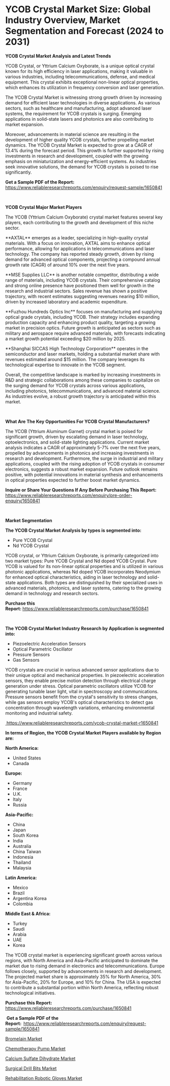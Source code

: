 <p><h1>YCOB Crystal Market Size: Global Industry Overview, Market Segmentation and Forecast (2024 to 2031)</h1></p><p><strong>YCOB Crystal Market Analysis and Latest Trends</strong></p>
<p><p>YCOB Crystal, or Yttrium Calcium Oxyborate, is a unique optical crystal known for its high efficiency in laser applications, making it valuable in various industries, including telecommunications, defense, and medical equipment. This crystal exhibits exceptional non-linear optical properties, which enhances its utilization in frequency conversion and laser generation.</p><p>The YCOB Crystal Market is witnessing strong growth driven by increasing demand for efficient laser technologies in diverse applications. As various sectors, such as healthcare and manufacturing, adopt advanced laser systems, the requirement for YCOB crystals is surging. Emerging applications in solid-state lasers and photonics are also contributing to market expansion.</p><p>Moreover, advancements in material science are resulting in the development of higher quality YCOB crystals, further propelling market dynamics. The YCOB Crystal Market is expected to grow at a CAGR of 13.4% during the forecast period. This growth is further supported by rising investments in research and development, coupled with the growing emphasis on miniaturization and energy-efficient systems. As industries seek innovative solutions, the demand for YCOB crystals is poised to rise significantly.</p></p>
<p><strong>Get a Sample PDF of the Report:&nbsp;</strong> <a href="https://www.reliableresearchreports.com/enquiry/request-sample/1650841?utm_campaign=13&utm_medium=2&utm_source=Github&utm_content=ia&utm_term=08112024&utm_id=ycob-crystal">https://www.reliableresearchreports.com/enquiry/request-sample/1650841</a></p>
<p>&nbsp;</p>
<p><strong>YCOB Crystal Major Market Players</strong></p>
<p><p>The YCOB (Yttrium Calcium Oxyborate) crystal market features several key players, each contributing to the growth and development of this niche sector.</p><p>**AXTAL** emerges as a leader, specializing in high-quality crystal materials. With a focus on innovation, AXTAL aims to enhance optical performance, allowing for applications in telecommunications and laser technology. The company has reported steady growth, driven by rising demand for advanced optical components, projecting a compound annual growth rate (CAGR) of around 10% over the next five years.</p><p>**MSE Supplies LLC** is another notable competitor, distributing a wide range of materials, including YCOB crystals. Their comprehensive catalog and strong online presence have positioned them well for growth in the research and industrial sectors. Sales revenue has shown a positive trajectory, with recent estimates suggesting revenues nearing $10 million, driven by increased laboratory and academic expenditure.</p><p>**Fuzhou Hundreds Optics Inc** focuses on manufacturing and supplying optical grade crystals, including YCOB. Their strategy includes expanding production capacity and enhancing product quality, targeting a growing market in precision optics. Future growth is anticipated as sectors such as military and aerospace require advanced materials, with forecasts indicating a market growth potential exceeding $20 million by 2025.</p><p>**Shanghai SICCAS High Technology Corporation** operates in the semiconductor and laser markets, holding a substantial market share with revenues estimated around $15 million. The company leverages its technological expertise to innovate in the YCOB segment.</p><p>Overall, the competitive landscape is marked by increasing investments in R&D and strategic collaborations among these companies to capitalize on the surging demand for YCOB crystals across various applications, including photonics, telecommunications, and advanced material science. As industries evolve, a robust growth trajectory is anticipated within this market.</p></p>
<p>&nbsp;</p>
<p><strong>What Are The Key Opportunities For YCOB Crystal Manufacturers?</strong></p>
<p><p>The YCOB (Yttrium Aluminum Garnet) crystal market is poised for significant growth, driven by escalating demand in laser technology, optoelectronics, and solid-state lighting applications. Current market analysis indicates a CAGR of approximately 5-7% over the next five years, propelled by advancements in photonics and increasing investments in research and development. Furthermore, the surge in industrial and military applications, coupled with the rising adoption of YCOB crystals in consumer electronics, suggests a robust market expansion. Future outlook remains positive, with potential innovations in material synthesis and enhancements in optical properties expected to further boost market dynamics.</p></p>
<p><strong>Inquire or Share Your Questions If Any Before Purchasing This Report:</strong> <a href="https://www.reliableresearchreports.com/enquiry/pre-order-enquiry/1650841?utm_campaign=13&utm_medium=2&utm_source=Github&utm_content=ia&utm_term=08112024&utm_id=ycob-crystal">https://www.reliableresearchreports.com/enquiry/pre-order-enquiry/1650841</a></p>
<p>&nbsp;</p>
<p><strong>Market Segmentation</strong></p>
<p><strong>The YCOB Crystal Market Analysis by types is segmented into:</strong></p>
<p><ul><li>Pure YCOB Crystal</li><li>Nd YCOB Crystal</li></ul></p>
<p><p>YCOB crystal, or Yttrium Calcium Oxyborate, is primarily categorized into two market types: Pure YCOB Crystal and Nd doped YCOB Crystal. Pure YCOB is valued for its non-linear optical properties and is utilized in various photonic applications, whereas Nd doped YCOB incorporates Neodymium for enhanced optical characteristics, aiding in laser technology and solid-state applications. Both types are distinguished by their specialized uses in advanced materials, photonics, and laser systems, catering to the growing demand in technology and research sectors.</p></p>
<p><strong>Purchase this Report:&nbsp;</strong><a href="https://www.reliableresearchreports.com/purchase/1650841?utm_campaign=13&utm_medium=2&utm_source=Github&utm_content=ia&utm_term=08112024&utm_id=ycob-crystal">https://www.reliableresearchreports.com/purchase/1650841</a></p>
<p>&nbsp;</p>
<p><strong>The YCOB Crystal Market Industry Research by Application is segmented into:</strong></p>
<p><ul><li>Piezoelectric Acceleration Sensors</li><li>Optical Parametric Oscillator</li><li>Pressure Sensors</li><li>Gas Sensors</li></ul></p>
<p><p>YCOB crystals are crucial in various advanced sensor applications due to their unique optical and mechanical properties. In piezoelectric acceleration sensors, they enable precise motion detection through electrical charge generation under stress. Optical parametric oscillators utilize YCOB for generating tunable laser light, vital in spectroscopy and communications. Pressure sensors benefit from the crystal's sensitivity to stress changes, while gas sensors employ YCOB's optical characteristics to detect gas concentration through wavelength variations, enhancing environmental monitoring and industrial safety.</p></p>
<p><a href="https://www.reliableresearchreports.com/ycob-crystal-market-r1650841?utm_campaign=13&utm_medium=2&utm_source=Github&utm_content=ia&utm_term=08112024&utm_id=ycob-crystal">&nbsp;https://www.reliableresearchreports.com/ycob-crystal-market-r1650841</a></p>
<p><strong>In terms of Region, the YCOB Crystal Market Players available by Region are:</strong></p>
<p>
    <p> <strong> North America: </strong>
        <ul>
            <li>United States</li>
            <li>Canada</li>
        </ul>
        </p> 
    <p> <strong> Europe: </strong>
        <ul>
            <li>Germany</li>
            <li>France</li>
            <li>U.K.</li>
            <li>Italy</li>
            <li>Russia</li>
        </ul>
        </p> 
    <p> <strong> Asia-Pacific: </strong>
        <ul>
            <li>China</li>
            <li>Japan</li>
            <li>South Korea</li>
            <li>India</li>
            <li>Australia</li>
            <li>China Taiwan</li>
            <li>Indonesia</li>
            <li>Thailand</li>
            <li>Malaysia</li>
        </ul>
        </p> 
    <p> <strong> Latin America: </strong>
        <ul>
            <li>Mexico</li>
            <li>Brazil</li>
            <li>Argentina Korea</li>
            <li>Colombia</li>
        </ul>
        </p> 
    <p> <strong> Middle East & Africa: </strong>
        <ul>
            <li>Turkey</li>
            <li>Saudi</li>
            <li>Arabia</li>
            <li>UAE</li>
            <li>Korea</li>
        </ul>
    </p>
    </p>
<p><p>The YCOB crystal market is experiencing significant growth across various regions, with North America and Asia-Pacific anticipated to dominate the market due to rising demand in electronics and telecommunications. Europe follows closely, supported by advancements in research and development. The projected market share is approximately 35% for North America, 30% for Asia-Pacific, 20% for Europe, and 10% for China. The USA is expected to contribute a substantial portion within North America, reflecting robust technological initiatives.</p></p>
<p><strong>Purchase this Report: </strong><a href="https://www.reliableresearchreports.com/purchase/1650841?utm_campaign=13&utm_medium=2&utm_source=Github&utm_content=ia&utm_term=08112024&utm_id=ycob-crystal">https://www.reliableresearchreports.com/purchase/1650841</a></p>
<p>&nbsp;<strong>Get a Sample PDF of the Report:&nbsp;&nbsp;</strong><a href="https://www.reliableresearchreports.com/enquiry/request-sample/1650841?utm_campaign=13&utm_medium=2&utm_source=Github&utm_content=ia&utm_term=08112024&utm_id=ycob-crystal">https://www.reliableresearchreports.com/enquiry/request-sample/1650841</a></p>
<p><strong></strong></p>
<p><p><a href="https://github.com/GenaGaines34/Market-Research-Report-List-1/blob/main/bromelain-market.md?utm_campaign=13&utm_medium=2&utm_source=Github&utm_content=ia&utm_term=08112024&utm_id=ycob-crystal">Bromelain Market</a></p><p><a href="https://issuu.com/reportprime-2/docs/chemotherapy-pump-market-size-2030._79556768b5f1fe?utm_campaign=13&utm_medium=2&utm_source=Github&utm_content=ia&utm_term=08112024&utm_id=ycob-crystal">Chemotherapy Pump Market</a></p><p><a href="https://github.com/shauntarfpso/Market-Research-Report-List-1/blob/main/calcium-sulfate-dihydrate-market.md?utm_campaign=13&utm_medium=2&utm_source=Github&utm_content=ia&utm_term=08112024&utm_id=ycob-crystal">Calcium Sulfate Dihydrate Market</a></p><p><a href="https://issuu.com/reportprime-2/docs/surgical-drill-bits-market-size-203_41e03394786d91?utm_campaign=13&utm_medium=2&utm_source=Github&utm_content=ia&utm_term=08112024&utm_id=ycob-crystal">Surgical Drill Bits Market</a></p><p><a href="https://issuu.com/reportprime-2/docs/rehabilitation-robotic-gloves-marke_aa7772ff0c5980?utm_campaign=13&utm_medium=2&utm_source=Github&utm_content=ia&utm_term=08112024&utm_id=ycob-crystal">Rehabilitation Robotic Gloves Market</a></p></p>